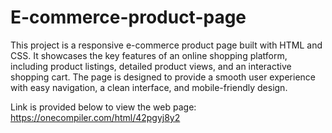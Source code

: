 # E-commerce-product-page
This project is a responsive e-commerce product page built with HTML and CSS. It showcases the key features of an online shopping platform, including product listings, detailed product views, and an interactive shopping cart. The page is designed to provide a smooth user experience with easy navigation, a clean interface, and mobile-friendly design.


Link is provided below to view the web page: https://onecompiler.com/html/42pgyj8y2
